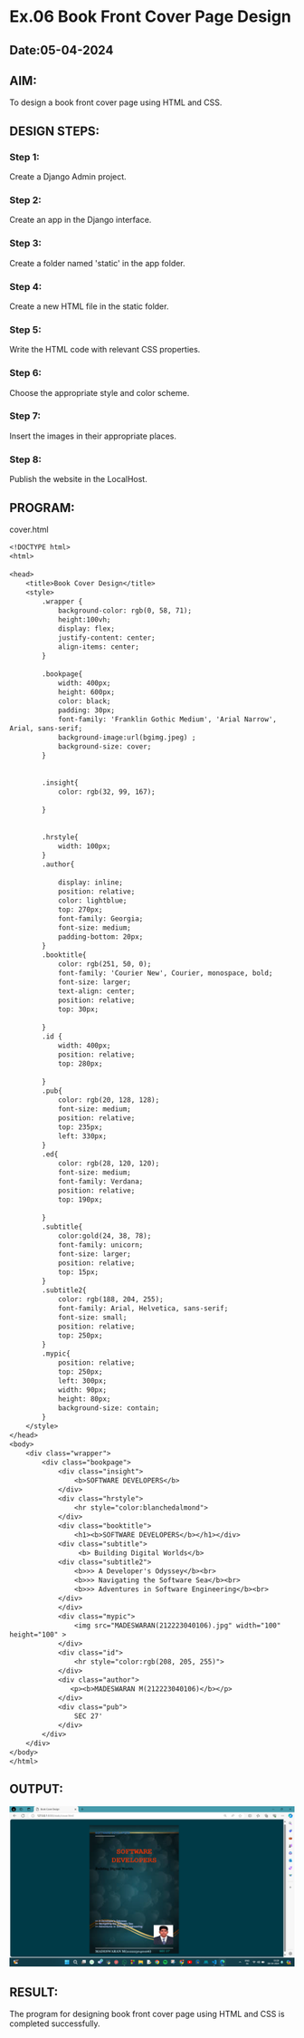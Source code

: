 # Ex.06 Book Front Cover Page Design
## Date:05-04-2024

## AIM:
To design a book front cover page using HTML and CSS.

## DESIGN STEPS:

### Step 1:
Create a Django Admin project.

### Step 2:
Create an app in the Django interface.

### Step 3:
Create a folder named 'static' in the app folder.

### Step 4:
Create a new HTML file in the static folder.

### Step 5:
Write the HTML code with relevant CSS properties.

### Step 6:
Choose the appropriate style and color scheme.

### Step 7:
Insert the images in their appropriate places.

### Step 8:
Publish the website in the LocalHost.

## PROGRAM:
cover.html
```
<!DOCTYPE html>
<html>

<head>
    <title>Book Cover Design</title>
    <style> 
        .wrapper {
            background-color: rgb(0, 58, 71);
            height:100vh;
            display: flex;
            justify-content: center;
            align-items: center;
        }
        
        .bookpage{
            width: 400px;
            height: 600px;
            color: black;
            padding: 30px;
            font-family: 'Franklin Gothic Medium', 'Arial Narrow', Arial, sans-serif;
            background-image:url(bgimg.jpeg) ;
            background-size: cover;
        }
            
        
        .insight{
            color: rgb(32, 99, 167);
        
        }
        
        
        .hrstyle{
            width: 100px;
        }
        .author{
        
            display: inline;
            position: relative;
            color: lightblue;
            top: 270px;
            font-family: Georgia;
            font-size: medium;
            padding-bottom: 20px;
        }
        .booktitle{
            color: rgb(251, 50, 0);
            font-family: 'Courier New', Courier, monospace, bold;
            font-size: larger;
            text-align: center;
            position: relative;
            top: 30px;
        
        }
        .id {
            width: 400px;
            position: relative;
            top: 280px;
            
        }
        .pub{
            color: rgb(20, 128, 128);
            font-size: medium;
            position: relative;
            top: 235px;
            left: 330px;
        }
        .ed{
            color: rgb(28, 120, 120);
            font-size: medium;
            font-family: Verdana;
            position: relative;
            top: 190px;
        
        }
        .subtitle{
            color:gold(24, 38, 78);
            font-family: unicorn;
            font-size: larger;
            position: relative;
            top: 15px;
        }
        .subtitle2{
            color: rgb(188, 204, 255);
            font-family: Arial, Helvetica, sans-serif;
            font-size: small;
            position: relative;
            top: 250px;
        }
        .mypic{
            position: relative;
            top: 250px;
            left: 300px;
            width: 90px;
            height: 80px;
            background-size: contain;
        }
    </style>
</head>
<body>
    <div class="wrapper">
        <div class="bookpage">
            <div class="insight">
                <b>SOFTWARE DEVELOPERS</b>
            </div>
            <div class="hrstyle">
                <hr style="color:blanchedalmond">
            </div>
            <div class="booktitle">
                <h1><b>SOFTWARE DEVELOPERS</b></h1></div>
            <div class="subtitle">
                 <b> Building Digital Worlds</b> 
            <div class="subtitle2">
                <b>>> A Developer's Odyssey</b><br>
                <b>>> Navigating the Software Sea</b><br>
                <b>>> Adventures in Software Engineering</b><br>
            </div>     
            </div>
            <div class="mypic">
                <img src="MADESWARAN(212223040106).jpg" width="100" height="100" >
            </div>
            <div class="id">
                <hr style="color:rgb(208, 205, 255)">
            </div>
            <div class="author">
               <p><b>MADESWARAN M(212223040106)</b></p>
            </div>
            <div class="pub">
                SEC 27'
            </div>
        </div>
    </div>
</body>
</html>
```

## OUTPUT:

![alt text](<cover .book page.png>)

## RESULT:
The program for designing book front cover page using HTML and CSS is completed successfully.
